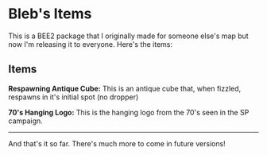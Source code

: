 # Bleb's Items
This is a BEE2 package that I originally made for someone else's map but now I'm releasing it to everyone. Here's the items:
## Items
**Respawning Antique Cube:** This is an antique cube that, when fizzled, respawns in it's initial spot (no dropper)

**70's Hanging Logo:** This is the hanging logo from the 70's seen in the SP campaign.

-----------------------------

And that's it so far. There's much more to come in future versions!

